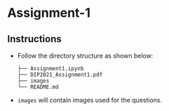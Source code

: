# Assignment-1

## Instructions
- Follow the directory structure as shown below: 
  ```
  ├── Assignment1.ipynb
  ├── DIP2021_Assignment1.pdf
  ├── images    
  └── README.md
  ```
- `images` will contain images used for the questions.

